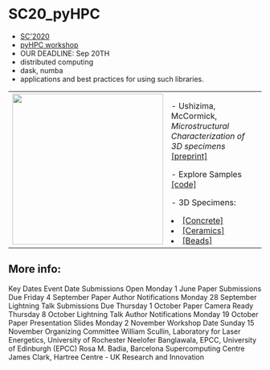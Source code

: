 # SC20_pyHPC

-	[SC'2020](https://sc20.supercomputing.org/attend/schedule/)
- [pyHPC workshop](https://sc20.supercomputing.org/presentation/?id=wksp150&sess=sess111)
- OUR DEADLINE: Sep 20TH
- distributed computing
- dask, numba
- applications and best practices for using such libraries.


<table border="0">
 <tr>
    <td><img src="https://github.com/dani-lbnl/SC20_pyHPC/blob/master/img/sc20_logo.png" width="300">
    </td>
    <td>
     <p>
      - Ushizima, McCormick, <i> Microstructural Characterization of 3D specimens </i> <a href="https://github.com/dani-lbnl/SC20_pyHPC/blob/master/SC20preprint.pdf">[preprint]</a> <p>
      - Explore Samples <a href="https://github.com/dani-lbnl/SC20_pyHPC/tree/master/code">[code]</a> <p>
      - 3D Specimens: <p>
        <li> <a href="https://zenodo.org/record/3890837#.Xue18WpKiA1">[Concrete]</a> 
        <li> <a href="">[Ceramics]</a>
        <li> <a href="">[Beads]</a>
      </td>
 </tr>
</table>

## More info:
Key Dates
Event	Date
Submissions Open	Monday 1 June
Paper Submissions Due	Friday 4 September
Paper Author Notifications	Monday 28 September
Lightning Talk Submissions Due	Thursday 1 October
Paper Camera Ready	Thursday 8 October
Lightning Talk Author Notifications	Monday 19 October
Paper Presentation Slides	Monday 2 November
Workshop Date	Sunday 15 November
Organizing Committee
William Scullin, Laboratory for Laser Energetics, University of Rochester
Neelofer Banglawala, EPCC, University of Edinburgh (EPCC)
Rosa M. Badia, Barcelona Supercomputing Centre
James Clark, Hartree Centre - UK Research and Innovation
